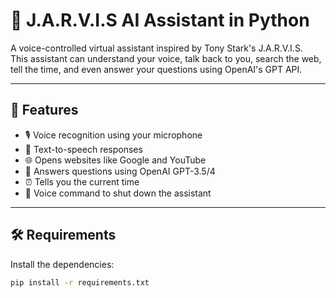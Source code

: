 # 🤖 J.A.R.V.I.S AI Assistant in Python

A voice-controlled virtual assistant inspired by Tony Stark's J.A.R.V.I.S.  
This assistant can understand your voice, talk back to you, search the web, tell the time, and even answer your questions using OpenAI's GPT API.

---

## 🚀 Features

- 🎙️ Voice recognition using your microphone
- 💬 Text-to-speech responses
- 🌐 Opens websites like Google and YouTube
- 🧠 Answers questions using OpenAI GPT-3.5/4
- ⏰ Tells you the current time
- 🛑 Voice command to shut down the assistant

---

## 🛠️ Requirements

Install the dependencies:

```bash
pip install -r requirements.txt
